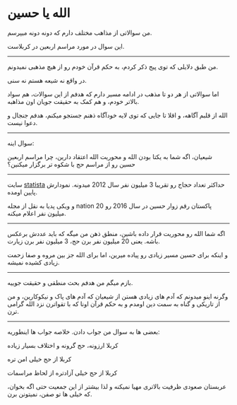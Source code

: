 ﻿<h1>الله یا حسین</h1>

<p>من سوالاتی از مذاهب مختلف دارم که دونه دونه میپرسم.</p>
<p>این سوال در مورد مراسم اربعین در کربلاست.</p>
<hr />
<p>من طبق دلایلی که توی پیج ذکر کردم، به حکم قرآن خودم رو از هیچ مذهبی نمیدونم.</p>
<p>در واقع نه شیعه هستم نه سنی.</p>
<p>اما سوالاتی از هر دو تا مذهب در ادامه مسیر دارم که هدفم از این سوالات، هم سواد بالاتر خودم، و هم کمک به حقیقت جویان اون مذاهبه.</p>
<p>الله از قلبم آگاهه، و اقلا تا جایی که توی لایه خودآگاه ذهنم جستجو میکنم، هدفم جنجال و دعوا نیست.</p>
<hr />
<p>سوال اینه:</p>
<p>شیعیان، اگه شما به یکتا بودن الله و محوریت الله اعتقاد دارین، چرا مراسم اربعین حسین رو از مراسم حج با شکوه تر برگزار میکنین؟</p>
<hr />
<p>سایت <a href="https://www.statista.com/statistics/617696/saudi-arabia-total-hajj-pilgrims/" target="_blank">statista</a> حداکثر تعداد حجاج رو تقریبا 3 میلیون نفر سال 2012 میدونه. نمودارش پایین اومده.</p>
<p>و ویکی پدیا به نقل از مجله nation پاکستان رقم زوار حسین در سال 2016 رو 20 میلیون نفر اعلام میکنه.</p>
<hr />
<p>اگه شما الله رو محوریت قرار داده باشین، منطق ذهن من میگه که باید عددش برعکس باشه. یعنی 20 میلیون نفر برن حج، 3 میلیون نفر برن زیارت.</p>
<p>و اینکه برای حسین مسیر زیادی رو پیاده میرین، اما برای الله جز بین مروه و صفا زحمت زیادی کشیده نمیشه.</p>
<hr />
<p>بازم میگم من هدفم بحث منطقی و حقیقت جوییه.</p>
<p>وگرنه اینو میدونم که آدم های زیادی هستن از شیعیان که آدم های پاک و نیکوکارین، و من از تاریکی و گناه به سمت دین اومدم و به حکم قرآن اونا که با تقواترن نزد الله گرامی ترن.</p>
<hr />
<p>بعضی ها به سوال من جواب دادن. خلاصه جواب ها اینطوریه:</p>
<p>کربلا ارزونه، حج گرونه و اختلاف بسیار زیاده</p>
<p>کربلا از حج خیلی امن تره</p>
<p>کربلا از حج خیلی آزادتره از لحاظ مراسمات</p>
<p>عربستان صعودی ظرفیت بالاتری مهیا نمیکنه و لذا بیشتر از این جمعیت حتی اگه بخوان، که خیلی ها تو صفن، نمیتونن برن.</p>